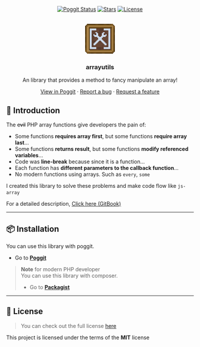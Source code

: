 <!-- PROJECT BADGES -->
<div align="center">

[![Poggit Status][poggit-status-badge]][poggit-url]
[![Stars][stars-badge]][stars-url]
[![License][license-badge]][license-url]

</div>

<!-- PROJECT LOGO -->
<br />
<div align="center">
  <img src="https://raw.githubusercontent.com/presentkim-pm/arrayutils/main/assets/icon.png" alt="Logo" width="80" height="80">
  <h3>arrayutils</h3>
  <p align="center">
    An library that provides a method to fancy manipulate an array!

[View in Poggit][poggit-url] · [Report a bug][issues-url] · [Request a feature][issues-url]

  </p>
</div>
  
## :book: Introduction  
The ~~evil~~ PHP array functions give developers the pain of:

* Some functions **requires array first**, but some functions **require array last**...  
* Some functions **returns result**, but some functions **modify referenced variables**...
* Code was **line-break** because since it is a function...
* Each function has **different parameters to the callback function**...
* No modern functions using arrays. Such as `every`, `some`

I created this library to solve these problems and make code flow like `js-array`

For a detailed description, [Click here (GitBook)](https://arrayutils.docs.present.kim/)

-----
  
## :package: Installation
You can use this library with poggit.  
- Go to [**Poggit**](https://poggit.pmmp.io/ci/presentkim-pm/arrayutils/~)

> **Note** for modern PHP developer  
> You can use this library with composer.
> - Go to [**Packagist**](https://packagist.org/packages/presentkim/arrayutils) 

-----

## :memo: License  
> You can check out the full license [here](LICENSE)  
  
This project is licensed under the terms of the **MIT** license  


[poggit-status-badge]: https://poggit.pmmp.io/ci.shield/presentkim-pm/arrayutils/arrayutils/v?style=for-the-badge
[stars-badge]: https://img.shields.io/github/stars/presentkim-pm/arrayutils.svg?style=for-the-badge
[license-badge]: https://img.shields.io/github/license/presentkim-pm/arrayutils.svg?style=for-the-badge

[poggit-url]: https://poggit.org/packages/presentkim/arrayutils
[stars-url]: https://github.com/presentkim-pm/arrayutils/stargazers
[issues-url]: https://github.com/presentkim-pm/arrayutils/issues
[license-url]: https://github.com/presentkim-pm/arrayutils/blob/main/LICENSE

[pmmp-url]: https://github.com/pmmp/Pocketmine-MP